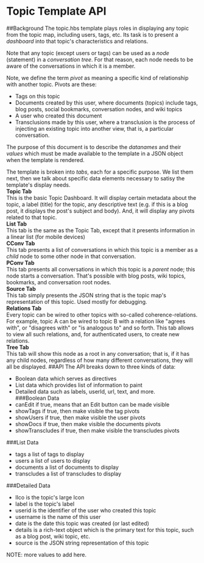 # Topic Template API #
##Background
The topic.hbs template plays roles in displaying any topic from the topic map, including users, tags, etc. Its task is to present a *dashboard* into that topic's characteristics and relations.

Note that any topic (except users or tags) can be used as a *node* (statement) in a *conversation tree*. For that reason, each node needs to be aware of the conversations in which it is a member.

Note, we define the term *pivot* as meaning a specific kind of relationship with another topic. Pivots are these:<br/>
- Tags on this topic<br/>
- Documents created by this user, where documents (topics) include tags, blog posts, social bookmarks, conversation nodes, and wiki topics<br/>
- A user who created this document<br/>
- Transclusions made by this user, where a transclusion is the process of injecting an existing topic into another view, that is, a particular conversation.

The purpose of this document is to describe the *datanames* and their *values* which must be made available to the template in a JSON object when the template is rendered.


The template is broken into *tabs*, each for a specific purpose. We list them next, then we talk about specific data elements necessary to satisy the template's display needs.<br/>
**Topic Tab**<br/>
This is the basic Topic Dashboard. It will display certain metadata about the topic, a label (title) for the topic, any descriptive text (e.g. if this is a blog post, it displays the post's subject and body). And, it will display any pivots related to that topic.<br/>
**List Tab**<br/>
This tab is the same as the Topic Tab, except that it presents information in a linear list (for mobile devices)<br/>
**CConv Tab**<br/>
This tab presents a list of conversations in which this topic is a member as a *child* node to some other node in that conversation.<br/>
**PConv Tab**<br/>
This tab presents all conversations in which this topic is a *parent* node; this node starts a conversation. That's possible with blog posts, wiki topics, bookmarks, and conversation root nodes.<br/>
**Source Tab**<br/>
This tab simply presents the JSON string that is the topic map's representation of this topic. Used mostly for debugging.<br/>
**Relations Tab**<br/>
Every topic can be wired to other topics with so-called coherence-relations. For example, topic A can be wired to topic B with a relation like "agrees with", or "disagrees with" or "is analogous to" and so forth. This tab allows to view all such relations, and, for authenticated users, to create new relations.<br/>
**Tree Tab**<br/>
This tab will show this node as a root in any conversation; that is, if it has any child nodes, regardless of how many different conversations, they will all be displayed.
##API
The API breaks down to three kinds of data:<br/>
- Boolean data which serves as directives<br/>
- List data which provides list of information to paint<br/>
- Detailed data such as labels, userId, url, text, and more.<br/>
###Boolean Data
- canEdit  if true, means that an Edit button can be made visible<br/>
- showTags if true, then make visible the tag pivots<br/>
- showUsers if true, then make visible the user pivots<br/>
- showDocs  if true, then make visible the documents pivots<br/>
- showTranscludes  if true, then make visible the transcludes pivots<br/>

###List Data
- tags  a list of tags to display
- users  a list of users to display
- documents a list of documents to display
- transcludes a list of transcludes to display

###Detailed Data
- lIco is the topic's large Icon
- label is the topic's label
- userid is the identifier of the user who created this topic
- username is the name of this user
- date  is the date this topic was created (or last edited)
- details  is a rich-text object which is the primary text for this topic, such as a blog post, wiki topic, etc.
- source  is the JSON string representation of this topic

NOTE: more values to add here.
